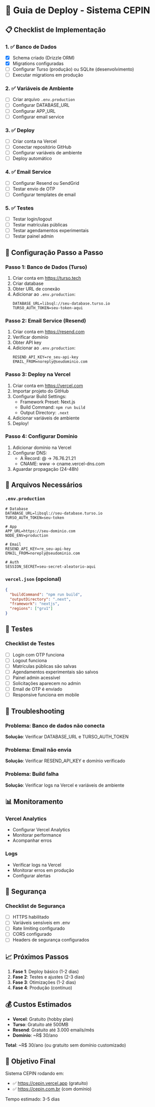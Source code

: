 # 🚀 Guia de Deploy - Sistema CEPIN

## 📋 Checklist de Implementação

### 1. ✅ Banco de Dados
- [x] Schema criado (Drizzle ORM)
- [x] Migrations configuradas
- [ ] Configurar Turso (produção) ou SQLite (desenvolvimento)
- [ ] Executar migrations em produção

### 2. ✅ Variáveis de Ambiente
- [ ] Criar arquivo `.env.production`
- [ ] Configurar DATABASE_URL
- [ ] Configurar APP_URL
- [ ] Configurar email service

### 3. ✅ Deploy
- [ ] Criar conta na Vercel
- [ ] Conectar repositório GitHub
- [ ] Configurar variáveis de ambiente
- [ ] Deploy automático

### 4. ✅ Email Service
- [ ] Configurar Resend ou SendGrid
- [ ] Testar envio de OTP
- [ ] Configurar templates de email

### 5. ✅ Testes
- [ ] Testar login/logout
- [ ] Testar matrículas públicas
- [ ] Testar agendamentos experimentais
- [ ] Testar painel admin

## 🔧 Configuração Passo a Passo

### Passo 1: Banco de Dados (Turso)

1. Criar conta em https://turso.tech
2. Criar database
3. Obter URL de conexão
4. Adicionar ao `.env.production`:
   ```
   DATABASE_URL=libsql://seu-database.turso.io
   TURSO_AUTH_TOKEN=seu-token-aqui
   ```

### Passo 2: Email Service (Resend)

1. Criar conta em https://resend.com
2. Verificar domínio
3. Obter API key
4. Adicionar ao `.env.production`:
   ```
   RESEND_API_KEY=re_seu-api-key
   EMAIL_FROM=noreply@seudominio.com
   ```

### Passo 3: Deploy na Vercel

1. Criar conta em https://vercel.com
2. Importar projeto do GitHub
3. Configurar Build Settings:
   - Framework Preset: Next.js
   - Build Command: `npm run build`
   - Output Directory: `.next`
4. Adicionar variáveis de ambiente
5. Deploy!

### Passo 4: Configurar Domínio

1. Adicionar domínio na Vercel
2. Configurar DNS:
   - A Record: @ → 76.76.21.21
   - CNAME: www → cname.vercel-dns.com
3. Aguardar propagação (24-48h)

## 📝 Arquivos Necessários

### `.env.production`
```env
# Database
DATABASE_URL=libsql://seu-database.turso.io
TURSO_AUTH_TOKEN=seu-token

# App
APP_URL=https://seu-dominio.com
NODE_ENV=production

# Email
RESEND_API_KEY=re_seu-api-key
EMAIL_FROM=noreply@seudominio.com

# Auth
SESSION_SECRET=seu-secret-aleatorio-aqui
```

### `vercel.json` (opcional)
```json
{
  "buildCommand": "npm run build",
  "outputDirectory": ".next",
  "framework": "nextjs",
  "regions": ["gru1"]
}
```

## 🧪 Testes

### Checklist de Testes
- [ ] Login com OTP funciona
- [ ] Logout funciona
- [ ] Matrículas públicas são salvas
- [ ] Agendamentos experimentais são salvos
- [ ] Painel admin acessível
- [ ] Solicitações aparecem no admin
- [ ] Email de OTP é enviado
- [ ] Responsive funciona em mobile

## 🐛 Troubleshooting

### Problema: Banco de dados não conecta
**Solução**: Verificar DATABASE_URL e TURSO_AUTH_TOKEN

### Problema: Email não envia
**Solução**: Verificar RESEND_API_KEY e domínio verificado

### Problema: Build falha
**Solução**: Verificar logs na Vercel e variáveis de ambiente

## 📊 Monitoramento

### Vercel Analytics
- Configurar Vercel Analytics
- Monitorar performance
- Acompanhar erros

### Logs
- Verificar logs na Vercel
- Monitorar erros em produção
- Configurar alertas

## 🔐 Segurança

### Checklist de Segurança
- [ ] HTTPS habilitado
- [ ] Variáveis sensíveis em .env
- [ ] Rate limiting configurado
- [ ] CORS configurado
- [ ] Headers de segurança configurados

## 📈 Próximos Passos

1. **Fase 1**: Deploy básico (1-2 dias)
2. **Fase 2**: Testes e ajustes (2-3 dias)
3. **Fase 3**: Otimizações (1-2 dias)
4. **Fase 4**: Produção (contínuo)

## 💰 Custos Estimados

- **Vercel**: Gratuito (hobby plan)
- **Turso**: Gratuito até 500MB
- **Resend**: Gratuito até 3.000 emails/mês
- **Domínio**: ~R$ 30/ano

**Total**: ~R$ 30/ano (ou gratuito sem domínio customizado)

## 🎯 Objetivo Final

Sistema CEPIN rodando em:
- ✅ https://cepin.vercel.app (gratuito)
- ✅ https://cepin.com.br (com domínio)

Tempo estimado: 3-5 dias


